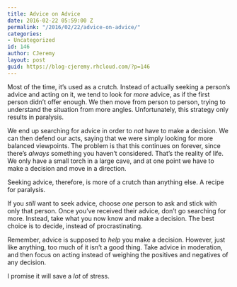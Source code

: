 ```yaml
---
title: Advice on Advice
date: 2016-02-22 05:59:00 Z
permalink: "/2016/02/22/advice-on-advice/"
categories:
- Uncategorized
id: 146
author: CJeremy
layout: post
guid: https://blog-cjeremy.rhcloud.com/?p=146
---
```


Most of the time, it&#8217;s used as a crutch. Instead of actually seeking a person&#8217;s advice and acting on it, we tend to look for _more_ advice, as if the first person didn&#8217;t offer enough. We then move from person to person, trying to understand the situation from more angles. Unfortunately, this strategy only results in paralysis.

We end up searching for advice in order to _not_ have to make a decision. We can then defend our acts, saying that we were simply looking for more balanced viewpoints. The problem is that this continues on forever, since there&#8217;s _always_ something you haven&#8217;t considered. That&#8217;s the reality of life. We only have a small torch in a large cave, and at one point we have to make a decision and move in a direction.

Seeking advice, therefore, is more of a crutch than anything else. A recipe for paralysis.

If you _still_ want to seek advice, choose _one_ person to ask and stick with only that person. Once you&#8217;ve received their advice, don&#8217;t go searching for more. Instead, take what you now know and make a decision. The best choice is to decide, instead of procrastinating.

Remember, advice is supposed to _help_ you make a decision. However, just like anything, too much of it isn&#8217;t a good thing. Take advice in moderation, and then focus on acting instead of weighing the positives and negatives of any decision.

I promise it will save a _lot_ of stress.